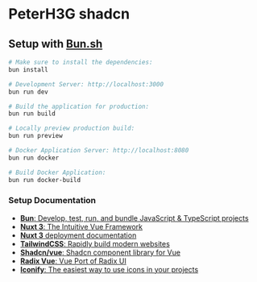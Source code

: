 # PeterH3G shadcn

## Setup with [Bun.sh](`https://bun.sh`)

```bash
# Make sure to install the dependencies:
bun install

# Development Server: http://localhost:3000
bun run dev

# Build the application for production:
bun run build

# Locally preview production build:
bun run preview

# Docker Application Server: http://localhost:8080
bun run docker

# Build Docker Application:
bun run docker-build
```

### Setup Documentation

- <a href="https://bun.sh" target="_blank"> <b>Bun</b>: Develop, test, run, and bundle JavaScript & TypeScript projects</a>
- <a href="https://nuxt.com" target="_blank"><b>Nuxt 3</b>: The Intuitive Vue Framework</a>
- <a href="https://nuxt.com/docs/getting-started/deployment" target="_blank"><b>Nuxt 3</b> deployment documentation</a>
- <a href="https://tailwindcss.com/" target="_blank"><b>TailwindCSS</b>: Rapidly build modern websites</a>
- <a href="https://shadcn-vue.com" target="_blank"><b>Shadcn/vue</b>: Shadcn component library for Vue</a>
- <a href="https://www.radix-vue.com/" target="_blank"><b>Radix Vue</b>: Vue Port of Radix UI</a>
- <a href="https://iconify.design/" target="_blank"><b>Iconify</b>: The easiest way to use icons in your projects</a>